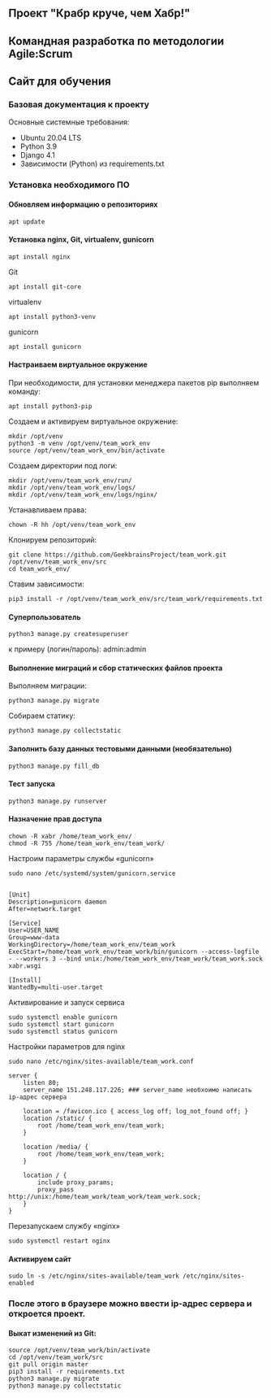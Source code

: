 ## Проект "Крабр круче, чем Хабр!"

## Командная разработка по методологии Agile:Scrum

## Сайт для обучения

### Базовая документация к проекту

Основные системные требования:

* Ubuntu 20.04 LTS
* Python 3.9
* Django 4.1
* Зависимости (Python) из requirements.txt

### Установка необходимого ПО

#### Обновляем информацию о репозиториях

```
apt update
```

#### Установка nginx, Git, virtualenv, gunicorn

```
apt install nginx
```

Git

```
apt install git-core
```

virtualenv

```
apt install python3-venv
```

gunicorn

```
apt install gunicorn
```

#### Настраиваем виртуальное окружение

При необходимости, для установки менеджера пакетов pip выполняем команду:

```
apt install python3-pip
```

Создаем и активируем виртуальное окружение:

```
mkdir /opt/venv
python3 -m venv /opt/venv/team_work_env
source /opt/venv/team_work_env/bin/activate
```

Создаем директории под логи:

```
mkdir /opt/venv/team_work_env/run/
mkdir /opt/venv/team_work_env/logs/
mkdir /opt/venv/team_work_env/logs/nginx/
```

Устанавливаем права:

```
chown -R hh /opt/venv/team_work_env
```

Клонируем репозиторий:

```
git clone https://github.com/GeekbrainsProject/team_work.git /opt/venv/team_work_env/src
cd team_work_env/
```

Ставим зависимости:

```
pip3 install -r /opt/venv/team_work_env/src/team_work/requirements.txt
```

#### Суперпользователь

```
python3 manage.py createsuperuser
```

к примеру (логин/пароль): admin:admin

#### Выполнение миграций и сбор статических файлов проекта

Выполняем миграции:

```
python3 manage.py migrate
```

Собираем статику:

```
python3 manage.py collectstatic
```

#### Заполнить базу данных тестовыми данными (необязательно)

```
python3 manage.py fill_db
```

#### Тест запуска

```
python3 manage.py runserver
```

#### Назначение прав доступа

```
chown -R xabr /home/team_work_env/
chmod -R 755 /home/team_work_env/team_work/
```

Настроим параметры службы «gunicorn»

```
sudo nano /etc/systemd/system/gunicorn.service


[Unit]
Description=gunicorn daemon
After=network.target

[Service]
User=USER_NAME
Group=www-data
WorkingDirectory=/home/team_work_env/team_work
ExecStart=/home/team_work_env/team_work/bin/gunicorn --access-logfile - --workers 3 --bind unix:/home/team_work_env/team_work/team_work.sock xabr.wsgi

[Install]
WantedBy=multi-user.target

```

Активирование и запуск сервиса

```
sudo systemctl enable gunicorn
sudo systemctl start gunicorn
sudo systemctl status gunicorn
```

Настройки параметров для nginx

```
sudo nano /etc/nginx/sites-available/team_work.conf

server {
    listen 80;
    server_name 151.248.117.226; ### server_name необхоимо написать ip-адрес сервера

    location = /favicon.ico { access_log off; log_not_found off; }
    location /static/ {
        root /home/team_work_env/team_work;
    }

    location /media/ {
        root /home/team_work_env/team_work;
    }

    location / {
        include proxy_params;
        proxy_pass http://unix:/home/team_work/team_work/team_work.sock;
    }
}
```

Перезапускаем службу «nginx»

```
sudo systemctl restart nginx
```

#### Активируем сайт

```
sudo ln -s /etc/nginx/sites-available/team_work /etc/nginx/sites-enabled
```

### После этого в браузере можно ввести ip-адрес сервера и откроется проект.

#### Выкат изменений из Git:

```
source /opt/venv/team_work/bin/activate
cd /opt/venv/team_work/src
git pull origin master
pip3 install -r requirements.txt
python3 manage.py migrate
python3 manage.py collectstatic
